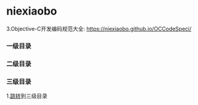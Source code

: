 # niexiaobo


3.Objective-C开发编码规范大全:
<https://niexiaobo.github.io/OCCodeSpeci/>



### 一级目录



### 二级目录



### 三级目录


1.[跳转](#三级目录)到三级目录

